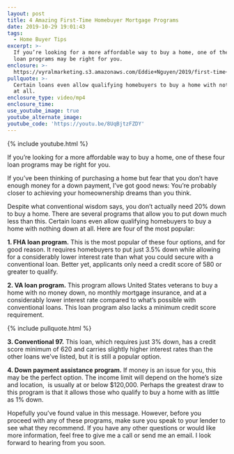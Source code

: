 ```yaml
---
layout: post
title: 4 Amazing First-Time Homebuyer Mortgage Programs
date: 2019-10-29 19:01:43
tags:
  - Home Buyer Tips
excerpt: >-
  If you’re looking for a more affordable way to buy a home, one of these four
  loan programs may be right for you.
enclosure: >-
  https://vyralmarketing.s3.amazonaws.com/Eddie+Nguyen/2019/first-time+homebuyer+programs+10.29.mp4
pullquote: >-
  Certain loans even allow qualifying homebuyers to buy a home with nothing down
  at all.
enclosure_type: video/mp4
enclosure_time:
use_youtube_image: true
youtube_alternate_image:
youtube_code: 'https://youtu.be/8UqBjtzFZDY'
---
```


{% include youtube.html %}

If you’re looking for a more affordable way to buy a home, one of these four loan programs may be right for you.

If you’ve been thinking of purchasing a home but fear that you don’t have enough money for a down payment, I’ve got good news: You’re probably closer to achieving your homeownership dreams than you think.

Despite what conventional wisdom says, you don’t actually need 20% down to buy a home. There are several programs that allow you to put down much less than this. Certain loans even allow qualifying homebuyers to buy a home with nothing down at all. Here are four of the most popular:&nbsp;

**1\. FHA loan program.** This is the most popular of these four options, and for good reason. It requires homebuyers to put just 3.5% down while allowing for a considerably lower interest rate than what you could secure with a conventional loan. Better yet, applicants only need a credit score of 580 or greater to qualify.&nbsp;

**2\. VA loan program.** This program allows United States veterans to buy a home with no money down, no monthly mortgage insurance, and at a considerably lower interest rate compared to what’s possible with conventional loans. This loan program also lacks a minimum credit score requirement.

{% include pullquote.html %}

**3\. Conventional 97.** This loan, which requires just 3% down, has a credit score minimum of 620 and carries slightly higher interest rates than the other loans we’ve listed, but it is still a popular option.&nbsp;

**4\. Down payment assistance program.** If money is an issue for you, this may be the perfect option. The income limit will depend on the home’s size and location, &nbsp;is usually at or below $120,000. Perhaps the greatest draw to this program is that it allows those who qualify to buy a home with as little as 1% down.

Hopefully you’ve found value in this message. However, before you proceed with any of these programs, make sure you speak to your lender to see what they recommend. If you have any other questions or would like more information, feel free to give me a call or send me an email. I look forward to hearing from you soon.